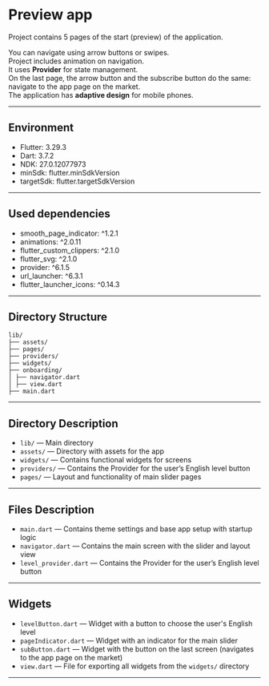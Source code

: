 # Preview app

Project contains 5 pages of the start (preview) of the application.

You can navigate using arrow buttons or swipes.  
Project includes animation on navigation.  
It uses **Provider** for state management.  
On the last page, the arrow button and the subscribe button do the same: navigate to the app page on the market.  
The application has **adaptive design** for mobile phones.

---

## Environment

- Flutter: 3.29.3
- Dart: 3.7.2
- NDK: 27.0.12077973
- minSdk: flutter.minSdkVersion
- targetSdk: flutter.targetSdkVersion

---

## Used dependencies

- smooth_page_indicator: ^1.2.1
- animations: ^2.0.11
- flutter_custom_clippers: ^2.1.0
- flutter_svg: ^2.1.0
- provider: ^6.1.5
- url_launcher: ^6.3.1
- flutter_launcher_icons: ^0.14.3

---

## Directory Structure
```
lib/
├── assets/
├── pages/
├── providers/
├── widgets/
├── onboarding/
│ ├── navigator.dart
│ ├── view.dart
├── main.dart
```
---

## Directory Description

- `lib/` — Main directory
- `assets/` — Directory with assets for the app
- `widgets/` — Contains functional widgets for screens
- `providers/` — Contains the Provider for the user’s English level button
- `pages/` — Layout and functionality of main slider pages

---

## Files Description

- `main.dart` — Contains theme settings and base app setup with startup logic
- `navigator.dart` — Contains the main screen with the slider and layout view
- `level_provider.dart` — Contains the Provider for the user’s English level button

---

## Widgets

- `levelButton.dart` — Widget with a button to choose the user's English level
- `pageIndicator.dart` — Widget with an indicator for the main slider
- `subButton.dart` — Widget with the button on the last screen (navigates to the app page on the market)
- `view.dart` — File for exporting all widgets from the `widgets/` directory

---
